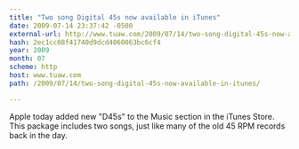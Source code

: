 ```yaml
---
title: "Two song Digital 45s now available in iTunes"
date: 2009-07-14 23:37:42 -0500
external-url: http://www.tuaw.com/2009/07/14/two-song-digital-45s-now-available-in-itunes/
hash: 2ec1cc08f41740d9dcd4060063bc6cf4
year: 2009
month: 07
scheme: http
host: www.tuaw.com
path: /2009/07/14/two-song-digital-45s-now-available-in-itunes/

---
```


Apple today added new "D45s" to the Music section in the iTunes Store. This package includes two songs, just like many of the old 45 RPM records back in the day.
